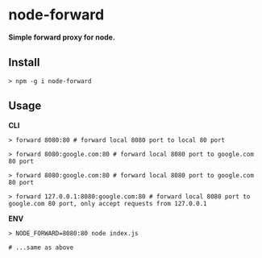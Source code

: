 # node-forward

**Simple forward proxy for node.**

## Install

~~~shell
> npm -g i node-forward
~~~

## Usage

**CLI**

~~~shell
> forward 8080:80 # forward local 8080 port to local 80 port

> forward 8080:google.com:80 # forward local 8080 port to google.com 80 port

> forward 8080:google.com:80 # forward local 8080 port to google.com 80 port

> forward 127.0.0.1:8080:google.com:80 # forward local 8080 port to google.com 80 port, only accept requests from 127.0.0.1
~~~

**ENV**

~~~shell
> NODE_FORWARD=8080:80 node index.js

# ...same as above
~~~
